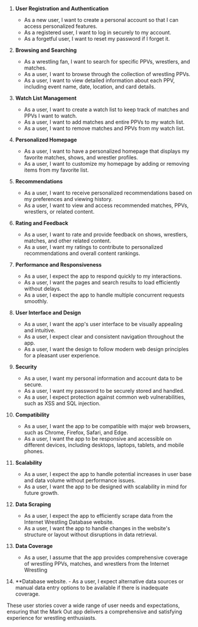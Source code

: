 
1. **User Registration and Authentication**
   - As a new user, I want to create a personal account so that I can access personalized features.
   - As a registered user, I want to log in securely to my account.
   - As a forgetful user, I want to reset my password if I forget it.

2. **Browsing and Searching**
   - As a wrestling fan, I want to search for specific PPVs, wrestlers, and matches.
   - As a user, I want to browse through the collection of wrestling PPVs.
   - As a user, I want to view detailed information about each PPV, including event name, date, location, and card details.

3. **Watch List Management**
   - As a user, I want to create a watch list to keep track of matches and PPVs I want to watch.
   - As a user, I want to add matches and entire PPVs to my watch list.
   - As a user, I want to remove matches and PPVs from my watch list.

4. **Personalized Homepage**
   - As a user, I want to have a personalized homepage that displays my favorite matches, shows, and wrestler profiles.
   - As a user, I want to customize my homepage by adding or removing items from my favorite list.

5. **Recommendations**
   - As a user, I want to receive personalized recommendations based on my preferences and viewing history.
   - As a user, I want to view and access recommended matches, PPVs, wrestlers, or related content.

6. **Rating and Feedback**
   - As a user, I want to rate and provide feedback on shows, wrestlers, matches, and other related content.
   - As a user, I want my ratings to contribute to personalized recommendations and overall content rankings.

7. **Performance and Responsiveness**
   - As a user, I expect the app to respond quickly to my interactions.
   - As a user, I want the pages and search results to load efficiently without delays.
   - As a user, I expect the app to handle multiple concurrent requests smoothly.

8. **User Interface and Design**
   - As a user, I want the app's user interface to be visually appealing and intuitive.
   - As a user, I expect clear and consistent navigation throughout the app.
   - As a user, I want the design to follow modern web design principles for a pleasant user experience.

9. **Security**
   - As a user, I want my personal information and account data to be secure.
   - As a user, I want my password to be securely stored and handled.
   - As a user, I expect protection against common web vulnerabilities, such as XSS and SQL injection.

10. **Compatibility**
    - As a user, I want the app to be compatible with major web browsers, such as Chrome, Firefox, Safari, and Edge.
    - As a user, I want the app to be responsive and accessible on different devices, including desktops, laptops, tablets, and mobile phones.

11. **Scalability**
    - As a user, I expect the app to handle potential increases in user base and data volume without performance issues.
    - As a user, I want the app to be designed with scalability in mind for future growth.

12. **Data Scraping**
    - As a user, I expect the app to efficiently scrape data from the Internet Wrestling Database website.
    - As a user, I want the app to handle changes in the website's structure or layout without disruptions in data retrieval.

13. **Data Coverage**
    - As a user, I assume that the app provides comprehensive coverage of wrestling PPVs, matches, and wrestlers from the Internet Wrestling

 14. **Database website.
    - As a user, I expect alternative data sources or manual data entry options to be available if there is inadequate coverage.

These user stories cover a wide range of user needs and expectations, ensuring that the Mark Out app delivers a comprehensive and satisfying experience for wrestling enthusiasts.